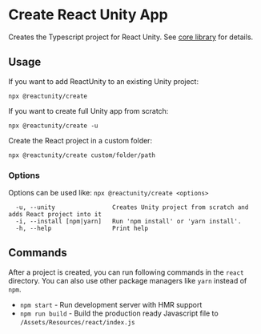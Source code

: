 # Create React Unity App

Creates the Typescript project for React Unity. See [core library](https://github.com/ReactUnity/core) for details.

## Usage

If you want to add ReactUnity to an existing Unity project:

`npx @reactunity/create`

If you want to create full Unity app from scratch:

`npx @reactunity/create -u`

Create the React project in a custom folder:

`npx @reactunity/create custom/folder/path`

### Options

Options can be used like: `npx @reactunity/create <options>`

```
  -u, --unity                Creates Unity project from scratch and adds React project into it
  -i, --install [npm|yarn]   Run 'npm install' or 'yarn install'.
  -h, --help                 Print help
```

## Commands

After a project is created, you can run following commands in the `react` directory. You can also use other package managers like `yarn` instead of `npm`.

- `npm start` - Run development server with HMR support
- `npm run build` - Build the production ready Javascript file to `/Assets/Resources/react/index.js`
